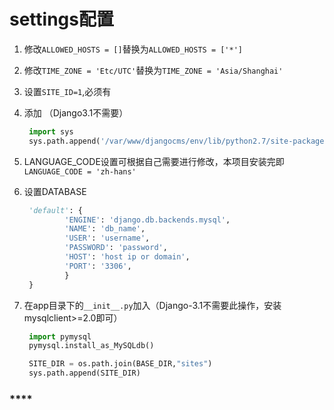 # settings配置



1. 修改`ALLOWED_HOSTS = []`替换为`ALLOWED_HOSTS = ['*']` &#x20;
2. 修改`TIME_ZONE = 'Etc/UTC'`替换为`TIME_ZONE = 'Asia/Shanghai'` &#x20;
3. 设置`SITE_ID=1`,必须有 &#x20;
4.  添加  （Django3.1不需要）

    ```python
     import sys  
     sys.path.append('/var/www/djangocms/env/lib/python2.7/site-packages/')
    ```
5. LANGUAGE\_CODE设置可根据自己需要进行修改，本项目安装完即`LANGUAGE_CODE = 'zh-hans'` &#x20;
6.  设置DATABASE &#x20;

    ```python
     'default': {
             'ENGINE': 'django.db.backends.mysql',
             'NAME': 'db_name',
             'USER': 'username',
             'PASSWORD': 'password',
             'HOST': 'host ip or domain',
             'PORT': '3306',
             }
     }
    ```
7.  在app目录下的`__init__.py`加入（Django-3.1不需要此操作，安装mysqlclient>=2.0即可）

    ```python
     import pymysql
     pymysql.install_as_MySQLdb()

     SITE_DIR = os.path.join(BASE_DIR,"sites")
     sys.path.append(SITE_DIR)
    ```

### ****

